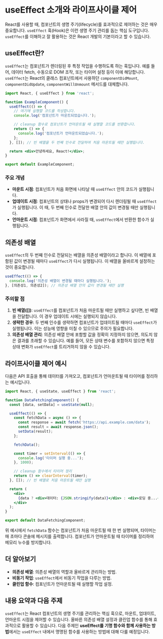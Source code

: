 # useEffect 소개와 라이프사이클 제어

React를 사용할 때, 컴포넌트의 생명 주기(lifecycle)를 효과적으로 제어하는 것은 매우 중요합니다. `useEffect` 훅(Hook)은 이런 생명 주기 관리를 돕는 핵심 도구입니다. `useEffect`를 이해하고 잘 활용하는 것은 React 개발의 기본이라고 할 수 있습니다.

## useEffect란?

`useEffect`는 컴포넌트가 렌더링된 후 특정 작업을 수행하도록 하는 훅입니다. 예를 들어, 데이터 fetch, 수동으로 DOM 조작, 또는 타이머 설정 등이 이에 해당합니다. `useEffect`는 React의 클래스 컴포넌트에서 사용하던 `componentDidMount`, `componentDidUpdate`, `componentWillUnmount` 메서드를 대체합니다.

```jsx
import React, { useEffect } from 'react';

function ExampleComponent() {
  useEffect(() => {
    // 여기에 실행할 코드를 작성합니다.
    console.log('컴포넌트가 마운트되었습니다.');

    // cleanup 함수로 컴포넌트가 언마운트될 때 실행할 코드를 반환합니다.
    return () => {
      console.log('컴포넌트가 언마운트되었습니다.');
    };
  }, []); // 빈 배열을 두 번째 인수로 전달하여 처음 마운트될 때만 실행됩니다.

  return <div>안녕하세요, React!</div>;
}

export default ExampleComponent;
```

### 주요 개념

- **마운트 시점**: 컴포넌트가 처음 화면에 나타날 때 `useEffect` 안의 코드가 실행됩니다.
- **업데이트 시점**: 컴포넌트의 상태나 props가 변경되어 다시 렌더링될 때 `useEffect`가 실행됩니다. 이 때, 두 번째 인수로 전달한 배열 안의 값이 변경될 때만 실행됩니다.
- **언마운트 시점**: 컴포넌트가 화면에서 사라질 때, `useEffect`에서 반환한 함수가 실행됩니다.

## 의존성 배열

`useEffect`의 두 번째 인수로 전달되는 배열을 의존성 배열이라고 합니다. 이 배열에 포함된 값이 변경될 때마다 `useEffect`가 다시 실행됩니다. 이 배열을 올바르게 설정하는 것이 중요합니다.

```jsx
useEffect(() => {
  console.log('의존성 배열이 변경될 때마다 실행됩니다.');
}, [의존성1, 의존성2]); // 의존성 배열 안의 값이 변경될 때만 실행
```

### 주의할 점

1. **빈 배열([])**: `useEffect`를 컴포넌트가 처음 마운트될 때만 실행하고 싶다면, 빈 배열을 전달합니다. 이 경우 업데이트 시에는 실행되지 않습니다.
2. **생략한 경우**: 두 번째 인수를 생략하면 컴포넌트가 업데이트될 때마다 `useEffect`가 실행됩니다. 이는 성능에 영향을 미칠 수 있으므로 주의가 필요합니다.
3. **의존성 배열 관리**: 의존성 배열 안에 포함할 값을 정확히 지정하지 않으면, 의도치 않은 결과를 초래할 수 있습니다. 예를 들어, 모든 상태 변수를 포함하지 않으면 특정 상태 변화가 `useEffect`를 트리거하지 않을 수 있습니다.

## 라이프사이클 제어 예시

다음은 API 호출을 통해 데이터를 가져오고, 컴포넌트가 언마운트될 때 타이머를 정리하는 예시입니다.

```jsx
import React, { useState, useEffect } from 'react';

function DataFetchingComponent() {
  const [data, setData] = useState(null);

  useEffect(() => {
    const fetchData = async () => {
      const response = await fetch('https://api.example.com/data');
      const result = await response.json();
      setData(result);
    };

    fetchData();

    const timer = setInterval(() => {
      console.log('타이머 실행 중...');
    }, 1000);

    // cleanup 함수에서 타이머 정리
    return () => clearInterval(timer);
  }, []); // 빈 배열로 처음 마운트될 때만 실행

  return (
    <div>
      {data ? <div>데이터: {JSON.stringify(data)}</div> : <div>로딩 중...</div>}
    </div>
  );
}

export default DataFetchingComponent;
```

위 예시에서 `fetchData` 함수는 컴포넌트가 처음 마운트될 때 한 번 실행되며, 타이머는 매 초마다 콘솔에 메시지를 출력합니다. 컴포넌트가 언마운트될 때 타이머를 정리하여 메모리 누수를 방지합니다.

## 더 알아보기

- **의존성 배열**: 의존성 배열의 역할과 올바르게 관리하는 방법.
- **비동기 작업**: `useEffect`에서 비동기 작업을 다루는 방법.
- **클린업 함수**: 컴포넌트가 언마운트될 때 실행할 작업 설정.

## 내용 요약과 다음 주제

`useEffect`는 React 컴포넌트의 생명 주기를 관리하는 핵심 훅으로, 마운트, 업데이트, 언마운트 시점을 제어할 수 있습니다. 올바른 의존성 배열 설정과 클린업 함수를 통해 효과적으로 활용할 수 있습니다. 다음 주제인 **useEffect를 기명 함수와 함께 사용하는 방법**에서는 `useEffect` 내에서 명명된 함수를 사용하는 방법에 대해 다룰 예정입니다.